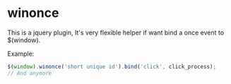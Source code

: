 winonce
=======

This is a jquery plugin, It's very flexible helper if want bind a once event to $(window).

Example:
```js
$(window).winonce('short unique id').bind('click', click_process);
// And anymore
```

